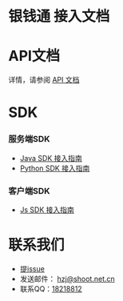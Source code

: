 # 银钱通 接入文档

# API文档

详情，请参阅 [API 文档](https://github.com/yinqiantong/docs/blob/master/doc/api.md)

# SDK

### 服务端SDK

* [Java SDK 接入指南](https://github.com/yinqiantong/java-sdk)
* [Python SDK 接入指南](https://github.com/yinqiantong/python-sdk)

### 客户端SDK

* [Js SDK 接入指南](https://github.com/yinqiantong/js-sdk)

# 联系我们

* [提issue](https://github.com/yinqiantong/docs/issues/new)
* 发送邮件： [hzj@shoot.net.cn](mailto:hzj@shoot.net.cn)
* 联系QQ：[18218812](http://wpa.qq.com/msgrd?v=3&uin=18218812&site=qq&menu=yes)
